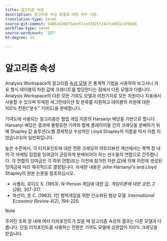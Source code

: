 ```yaml
---
title: 알고리즘 속성
description: 알고리즘 속성 모델에 대한 세부 사항.
translation-type: tm+mt
source-git-commit: 54063d26875aee57ced7825f3427c6051c4f8686
workflow-type: tm+mt
source-wordcount: '257'
ht-degree: 1%

---
```



# 알고리즘 속성

Analysis Workspace의 알고리즘 [속성 모델](models.md) 은 통계적 기법을 사용하여 보고서나 자유 형식 테이블의 차원 값에 크레디트를 할당한다는 점에서 다른 모델과 다릅니다. Analysis Workspace의 다른 모든 기여도 모델과 마찬가지로 모든 차원이나 지표에서 사용할 수 있으며 무제한 세그먼테이션 및 분류를 지원하고 테이블의 차원에 대한 100% 전환(&quot;분수&quot; 기여도)을 분배합니다.

기여도에 사용되는 알고리즘은 협업 게임 이론의 Harsanyi 배당을 기반으로 합니다. Harsanyi 배당은 결과에 불평등한 기여와 함께 플레이어들 간의 크레딧을 분배하기 위해 Shapley 값 솔루션(노벨 경제학상 수상자인 Lloyd Shapley의 이름을 따서 이름 지었습니다)의 일반화입니다.

높은 수준에서, 각 터치포인트에 대한 전환 크레딧의 어트리뷰션 계산에서는 룩백 창 내의 각 마케팅 접점을 잉여금이 균등하게 분배되어야 하는 선수들의 연합으로 간주합니다. 각 연합의 잉여금은 각 하위 연합(또는 이전에 참가한 차원 값)에 의해 이전에 생성된 잉여금에 따라 재귀적으로 결정됩니다. 자세한 내용은 John Harsanyi&#39;s and Lloyd Shapley의 원본 논문을 참조하십시오.

* 사플리, 로이드 S. (1953). N-Person 게임에 대한 값. *게임이론에 대한 공헌, 2 (28)*, 307-317.
* 하산이, 존 C. (1963). 1인 협력게임을 위한 간소화된 협상 모델. *International Economic Review 4(2)*, 194-220.

>[!NOTE]
>
>주어진 조회 창 내에 여러 터치포인트가 있을 때 알고리즘 속성의 결과는 다른 모델과 다릅니다. 단일 터치포인트를 사용하는 전환은 기여도 모델에 상관없이 100% 크레딧을 받습니다.
